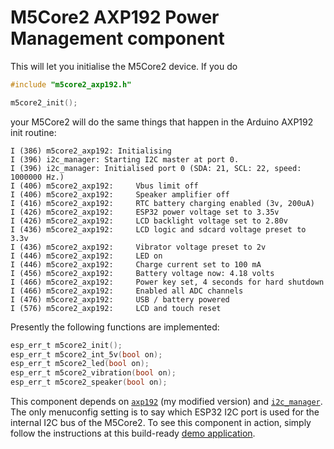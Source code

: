 # M5Core2 AXP192 Power Management component

This will let you initialise the M5Core2 device. If you do

```c
#include "m5core2_axp192.h"

m5core2_init();
```

your M5Core2 will do the same things that happen in the Arduino AXP192 init routine:

```
I (386) m5core2_axp192: Initialising
I (396) i2c_manager: Starting I2C master at port 0.
I (396) i2c_manager: Initialised port 0 (SDA: 21, SCL: 22, speed: 1000000 Hz.)
I (406) m5core2_axp192: 	Vbus limit off
I (406) m5core2_axp192: 	Speaker amplifier off
I (416) m5core2_axp192: 	RTC battery charging enabled (3v, 200uA)
I (426) m5core2_axp192: 	ESP32 power voltage set to 3.35v
I (426) m5core2_axp192: 	LCD backlight voltage set to 2.80v
I (436) m5core2_axp192: 	LCD logic and sdcard voltage preset to 3.3v
I (436) m5core2_axp192: 	Vibrator voltage preset to 2v
I (446) m5core2_axp192: 	LED on
I (446) m5core2_axp192: 	Charge current set to 100 mA
I (456) m5core2_axp192: 	Battery voltage now: 4.18 volts
I (466) m5core2_axp192: 	Power key set, 4 seconds for hard shutdown
I (466) m5core2_axp192: 	Enabled all ADC channels
I (476) m5core2_axp192: 	USB / battery powered
I (576) m5core2_axp192: 	LCD and touch reset
```

Presently the following functions are implemented:

```c
esp_err_t m5core2_init();
esp_err_t m5core2_int_5v(bool on);
esp_err_t m5core2_led(bool on);
esp_err_t m5core2_vibration(bool on);
esp_err_t m5core2_speaker(bool on);
```

This component depends on [`axp192`](https://github.com/ropg/axp192) (my modified version)  and [`i2c_manager`](https://github.com/ropg/i2c_manager). The only menuconfig setting is to say which ESP32 I2C port is used for the internal I2C bus of the M5Core2. To see this component in action, simply follow the instructions at this build-ready [demo application](https://github.com/ropg/m5core2_esp-idf_demo).
